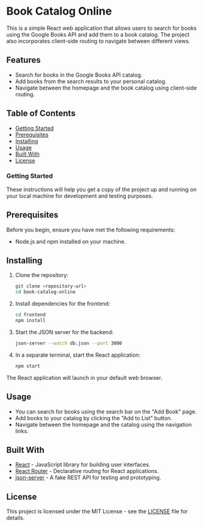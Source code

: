 # Book Catalog Online

This is a simple React web application that allows users to search for books using the Google Books API and add them to a book catalog. The project also incorporates client-side routing to navigate between different views.

## Features

- Search for books in the Google Books API catalog.
- Add books from the search results to your personal catalog.
- Navigate between the homepage and the book catalog using client-side routing.

## Table of Contents

- [Getting Started](#getting-started)
- [Prerequisites](#prerequisites)
- [Installing](#installing)
- [Usage](#usage)
- [Built With](#built-with)
- [License](#license)

### Getting Started

These instructions will help you get a copy of the project up and running on your local machine for development and testing purposes. 

## Prerequisites

Before you begin, ensure you have met the following requirements:

- Node.js and npm installed on your machine.

## Installing

1. Clone the repository:

   ```bash
   git clone <repository-url>
   cd book-catalog-online
   ```

2. Install dependencies for the frontend:

   ```bash
   cd frontend
   npm install
   ```

3. Start the JSON server for the backend:

   ```bash
   json-server --watch db.json --port 3000
   ```

4. In a separate terminal, start the React application:

   ```bash
   npm start
   ```

The React application will launch in your default web browser.

## Usage

- You can search for books using the search bar on the "Add Book" page.
- Add books to your catalog by clicking the "Add to List" button.
- Navigate between the homepage and the catalog using the navigation links.

## Built With

- [React](https://reactjs.org/) - JavaScript library for building user interfaces.
- [React Router](https://reactrouter.com/) - Declarative routing for React applications.
- [json-server](https://github.com/typicode/json-server) - A fake REST API for testing and prototyping.

## License

This project is licensed under the MIT License - see the [LICENSE](LICENSE) file for details.

```
